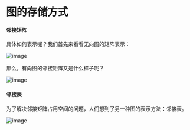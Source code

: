 # 图的存储方式
#### 邻接矩阵
具体如何表示呢？我们首先来看看无向图的矩阵表示：

![image](images/graph1.jpeg)

那么，有向图的邻接矩阵又是什么样子呢？

![image](images/graph2.jpeg)



#### 邻接表
为了解决邻接矩阵占用空间的问题，人们想到了另一种图的表示方法：邻接表。

![image](images/graph3.jpeg)